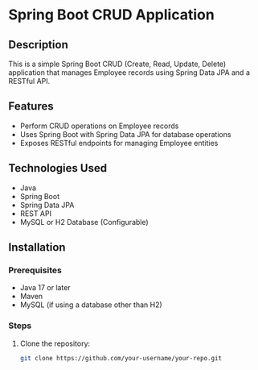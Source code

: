 # Spring Boot CRUD Application

## Description
This is a simple Spring Boot CRUD (Create, Read, Update, Delete) application that manages Employee records using Spring Data JPA and a RESTful API.

## Features
- Perform CRUD operations on Employee records
- Uses Spring Boot with Spring Data JPA for database operations
- Exposes RESTful endpoints for managing Employee entities

## Technologies Used
- Java
- Spring Boot
- Spring Data JPA
- REST API
- MySQL or H2 Database (Configurable)

## Installation

### Prerequisites
- Java 17 or later
- Maven
- MySQL (if using a database other than H2)

### Steps
1. Clone the repository:
   ```sh
   git clone https://github.com/your-username/your-repo.git
